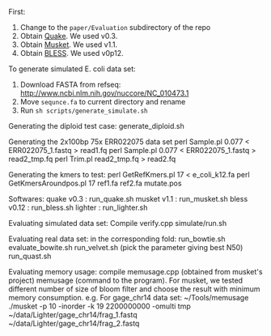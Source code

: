 First:
1. Change to the `paper/Evaluation` subdirectory of the repo
2. Obtain [Quake].  We used v0.3.
3. Obtain [Musket].  We used v1.1.
4. Obtain [BLESS].  We used v0p12.

[Quake]: http://www.cbcb.umd.edu/software/quake/
[Musket]: http://musket.sourceforge.net/homepage.htm#latest
[BLESS]: http://sourceforge.net/projects/bless-ec/

To generate simulated E. coli data set:
1. Download FASTA from refseq: http://www.ncbi.nlm.nih.gov/nuccore/NC_010473.1
2. Move `sequnce.fa` to current directory and rename 
3. Run `sh scripts/generate_simulate.sh`

Generating the diploid test case:
generate_diploid.sh 

Generating the 2x100bp 75x ERR022075 data set
perl Sample.pl 0.077 < ERR022075_1.fastq > read1.fq
perl Sample.pl 0.077 < ERR022075_1.fastq > read2_tmp.fq
perl Trim.pl read2_tmp.fq > read2.fq

Generating the kmers to test:
perl GetRefKmers.pl 17 < e_coli_k12.fa
perl GetKmersAroundpos.pl 17 ref1.fa ref2.fa mutate.pos

Softwares:
quake v0.3 : run_quake.sh
musket v1.1 : run_musket.sh
bless v0.12 : run_bless.sh
lighter : run_lighter.sh

Evaluating simulated data set:
Compile verify.cpp
simulate/run.sh

Evaluating real data set:
in the corresponding fold:
run_bowtie.sh
evaluate_bowite.sh
run_velvet.sh
(pick the parameter giving best N50)
run_quast.sh

Evaluating memory usage:
compile memusage.cpp (obtained from musket's project)
memusage (command to the program).
For musket, we tested different number of size of bloom filter and choose the result with minimum memory consumption.
e.g.
For gage_chr14 data set:
~/Tools/memusage ./musket -p 10 -inorder -k 19 2200000000 -omulti tmp ~/data/Lighter/gage_chr14/frag_1.fastq ~/data/Lighter/gage_chr14/frag_2.fastq
